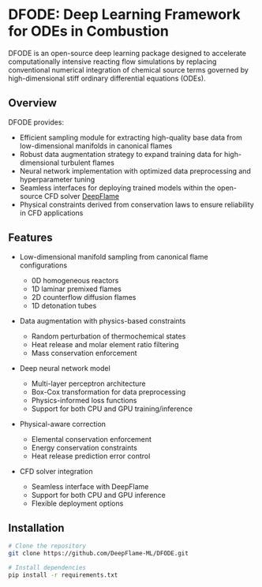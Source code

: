 # DFODE: Deep Learning Framework for ODEs in Combustion

DFODE is an open-source deep learning package designed to accelerate computationally intensive reacting flow simulations by replacing conventional numerical integration of chemical source terms governed by high-dimensional stiff ordinary differential equations (ODEs).

## Overview

DFODE provides:
- Efficient sampling module for extracting high-quality base data from low-dimensional manifolds in canonical flames
- Robust data augmentation strategy to expand training data for high-dimensional turbulent flames
- Neural network implementation with optimized data preprocessing and hyperparameter tuning
- Seamless interfaces for deploying trained models within the open-source CFD solver [DeepFlame](https://github.com/deepmodeling/deepflame-dev)
- Physical constraints derived from conservation laws to ensure reliability in CFD applications

## Features

- Low-dimensional manifold sampling from canonical flame configurations
  - 0D homogeneous reactors
  - 1D laminar premixed flames  
  - 2D counterflow diffusion flames
  - 1D detonation tubes

- Data augmentation with physics-based constraints
  - Random perturbation of thermochemical states
  - Heat release and molar element ratio filtering
  - Mass conservation enforcement

- Deep neural network model
  - Multi-layer perceptron architecture
  - Box-Cox transformation for data preprocessing
  - Physics-informed loss functions
  - Support for both CPU and GPU training/inference

- Physical-aware correction
  - Elemental conservation enforcement
  - Energy conservation constraints
  - Heat release prediction error control

- CFD solver integration
  - Seamless interface with DeepFlame
  - Support for both CPU and GPU inference
  - Flexible deployment options

## Installation

```bash
# Clone the repository
git clone https://github.com/DeepFlame-ML/DFODE.git

# Install dependencies
pip install -r requirements.txt
